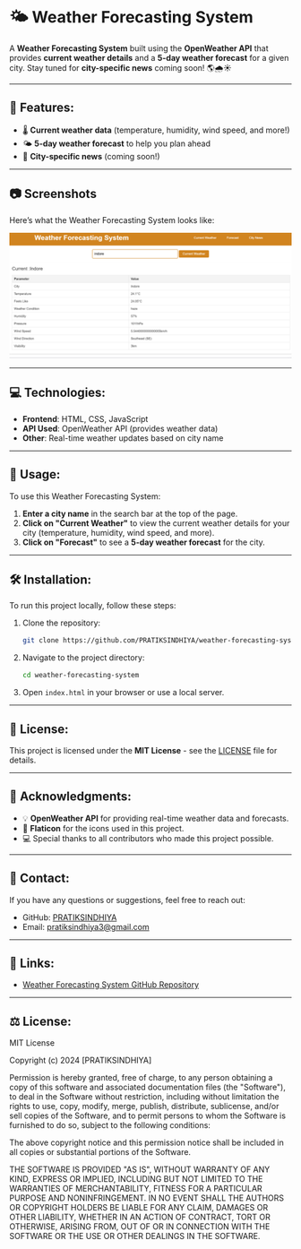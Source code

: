 # 🌤️ Weather Forecasting System

A **Weather Forecasting System** built using the **OpenWeather API** that provides **current weather details** and a **5-day weather forecast** for a given city. Stay tuned for **city-specific news** coming soon! 🌎🌧️☀️

---

## 🚀 Features:
- 🌡️ **Current weather data** (temperature, humidity, wind speed, and more!)
- 🌤️ **5-day weather forecast** to help you plan ahead
- 📰 **City-specific news** (coming soon!)

---

## 📷 Screenshots

Here’s what the Weather Forecasting System looks like:

![Weather Screenshot](WeatherForecasting.png)

---

## 💻 Technologies:
- **Frontend**: HTML, CSS, JavaScript
- **API Used**: OpenWeather API (provides weather data)
- **Other**: Real-time weather updates based on city name

---

## 🚀 Usage:

To use this Weather Forecasting System:

1. **Enter a city name** in the search bar at the top of the page.
2. **Click on "Current Weather"** to view the current weather details for your city (temperature, humidity, wind speed, and more).
3. **Click on "Forecast"** to see a **5-day weather forecast** for the city.

---

## 🛠️ Installation:

To run this project locally, follow these steps:

1. Clone the repository:
   ```bash
   git clone https://github.com/PRATIKSINDHIYA/weather-forecasting-system.git
   ```

2. Navigate to the project directory:
   ```bash
   cd weather-forecasting-system
   ```

3. Open `index.html` in your browser or use a local server.

---

## 📝 License:

This project is licensed under the **MIT License** - see the [LICENSE](LICENSE) file for details.

---

## 🙏 Acknowledgments:
- 💡 **OpenWeather API** for providing real-time weather data and forecasts.
- 🎨 **Flaticon** for the icons used in this project.
- 💻 Special thanks to all contributors who made this project possible.

---

## 📧 Contact:

If you have any questions or suggestions, feel free to reach out:

- GitHub: [PRATIKSINDHIYA](https://github.com/PRATIKSINDHIYA)
- Email: [pratiksindhiya3@gmail.com](mailto:pratiksindhiya3@gmail.com)

---

## 🔗 Links:

- [Weather Forecasting System GitHub Repository](https://github.com/PRATIKSINDHIYA/weather-forecasting-system)

---

## ⚖️ License:

MIT License

Copyright (c) 2024 [PRATIKSINDHIYA]

Permission is hereby granted, free of charge, to any person obtaining a copy
of this software and associated documentation files (the "Software"), to deal
in the Software without restriction, including without limitation the rights
to use, copy, modify, merge, publish, distribute, sublicense, and/or sell
copies of the Software, and to permit persons to whom the Software is
furnished to do so, subject to the following conditions:

The above copyright notice and this permission notice shall be included in all
copies or substantial portions of the Software.

THE SOFTWARE IS PROVIDED "AS IS", WITHOUT WARRANTY OF ANY KIND, EXPRESS OR
IMPLIED, INCLUDING BUT NOT LIMITED TO THE WARRANTIES OF MERCHANTABILITY,
FITNESS FOR A PARTICULAR PURPOSE AND NONINFRINGEMENT. IN NO EVENT SHALL THE
AUTHORS OR COPYRIGHT HOLDERS BE LIABLE FOR ANY CLAIM, DAMAGES OR OTHER
LIABILITY, WHETHER IN AN ACTION OF CONTRACT, TORT OR OTHERWISE, ARISING FROM,
OUT OF OR IN CONNECTION WITH THE SOFTWARE OR THE USE OR OTHER DEALINGS IN THE
SOFTWARE.
```
